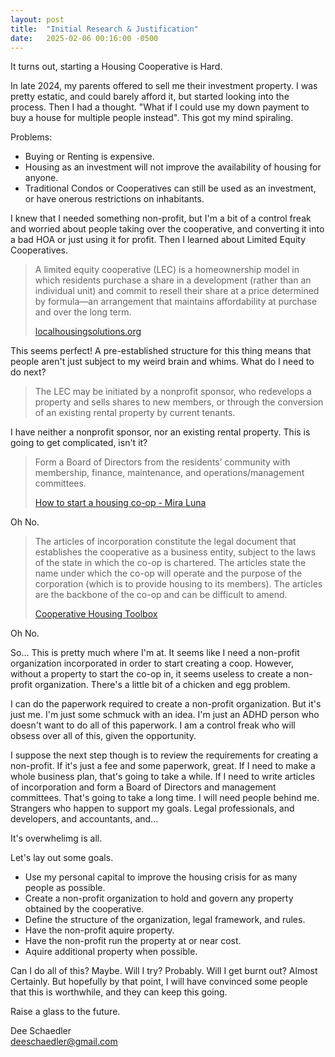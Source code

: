 ```yaml
---
layout: post
title:  "Initial Research & Justification"
date:   2025-02-06 00:16:00 -0500
---
```


It turns out, starting a Housing Cooperative is Hard.

In late 2024, my parents offered to sell me their investment property. I was pretty estatic, and could barely afford it, but started looking into the process. Then I had a thought. "What if I could use my down payment to buy a house for multiple people instead". This got my mind spiraling.

Problems:
- Buying or Renting is expensive.
- Housing as an investment will not improve the availability of housing for anyone.
- Traditional Condos or Cooperatives can still be used as an investment, or have onerous restrictions on inhabitants.

I knew that I needed something non-profit, but I'm a bit of a control freak and worried about people taking over the cooperative, and converting it into a bad HOA or just using it for profit. Then I learned about Limited Equity Cooperatives.

> A limited equity cooperative (LEC) is a homeownership model in which residents purchase a share in a development (rather than an individual unit) and commit to resell their share at a price determined by formula—an arrangement that maintains affordability at purchase and over the long term.
>
> [localhousingsolutions.org](https://localhousingsolutions.org/housing-policy-library/limited-equity-cooperatives/)

This seems perfect! A pre-established structure for this thing means that people aren't just subject to my weird brain and whims. What do I need to do next?

> The LEC may be initiated by a nonprofit sponsor, who redevelops a property and sells shares to new members, or through the conversion of an existing rental property by current tenants.

I have neither a nonprofit sponsor, nor an existing rental property. This is going to get complicated, isn't it?

> Form a Board of Directors from the residents’ community with membership, finance, maintenance, and operations/management committees.
>
> [How to start a housing co-op - Mira Luna](https://www.shareable.net/how-to-start-a-housing-co-op/)

Oh No.

> The articles of incorporation constitute the legal document that establishes the cooperative as a
> business entity, subject to the laws of the state in which the co-op is chartered. The articles state the
> name under which the co-op will operate and the purpose of the corporation (which is to provide
> housing to its members). The articles are the backbone of the co-op and can be difficult to amend.
>
> [Cooperative Housing Toolbox](https://www.nasco.coop/sites/default/files/srl/Housing_Toolbox_Practical_guide_for_success.pdf)

Oh No.

So... This is pretty much where I'm at. It seems like I need a non-profit organization incorporated in order to start creating a coop. However, without a property to start the co-op in, it seems useless to create a non-profit organization. There's a little bit of a chicken and egg problem.

I can do the paperwork required to create a non-profit organization. But it's just me. I'm just some schmuck with an idea. I'm just an ADHD person who doesn't want to do all of this paperwork. I am a control freak who will obsess over all of this, given the opportunity.

I suppose the next step though is to review the requirements for creating a non-profit. If it's just a fee and some paperwork, great. If I need to make a whole business plan, that's going to take a while. If I need to write articles of incorporation and form a Board of Directors and management committees. That's going to take a long time. I will need people behind me. Strangers who happen to support my goals. Legal professionals, and developers, and accountants, and...

It's overwhelimg is all.

Let's lay out some goals.

- Use my personal capital to improve the housing crisis for as many people as possible.
- Create a non-profit organization to hold and govern any property obtained by the cooperative.
- Define the structure of the organization, legal framework, and rules.
- Have the non-profit aquire property.
- Have the non-profit run the property at or near cost.
- Aquire additional property when possible.

Can I do all of this? Maybe. Will I try? Probably. Will I get burnt out? Almost Certainly. But hopefully by that point, I will have convinced some people that this is worthwhile, and they can keep this going.

Raise a glass to the future.

Dee Schaedler  
deeschaedler@gmail.com  
